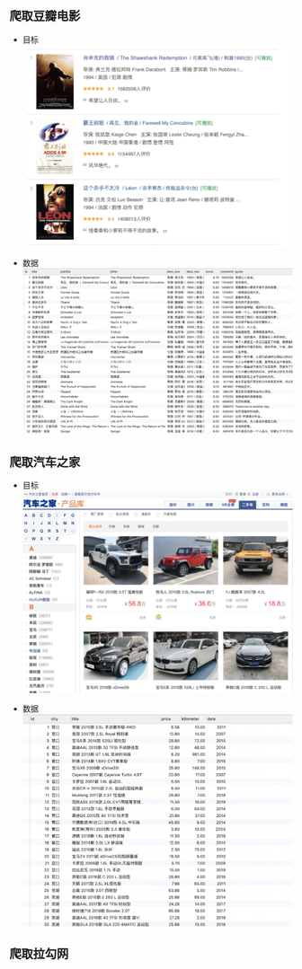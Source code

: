 ## 爬取豆瓣电影

* 目标
![avatar](/pic/douban1.png)

* 数据
![avatar](/pic/douban2.png)


## 爬取汽车之家

* 目标
![avatar](/pic/qczj1.png)

* 数据
![avatar](/pic/qczj2.png)


## 爬取拉勾网